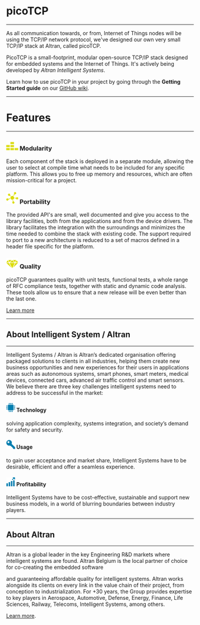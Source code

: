 # **picoTCP**

---------------
As all communication towards, or from, Internet of Things nodes will be using the TCP/IP network protocol, we've designed our own very small TCP/IP stack at Altran, called picoTCP.

PicoTCP is a small-footprint, modular open-source TCP/IP stack designed for embedded systems and the Internet of Things. It's actively being developed by _Altran Intelligent Systems_.

Learn how to use picoTCP in your project by going through the **Getting Started guide** on our [GitHub wiki](https://github.com/tass-belgium/picotcp/wiki).

---------------

# **Features**
---------------

### ![](assets/images/modularity.png)  [](#header-3)**Modularity**
Each component of the stack is deployed in a separate module, allowing the user to select at compile time what needs to be included for any specific platform. This allows you to free up memory and resources, which are often mission-critical for a project.

###  ![](assets/images/portability.png)  [](#header-3)**Portability**
The provided API's are small, well documented and give you access to the library facilities, both from the applications and from the device drivers. The library facilitates the integration with the surroundings and minimizes the time needed to combine the stack with existing code. The support required to port to a new architecture is reduced to a set of macros defined in a header file specific for the platform.
### ![](assets/images/quality.png)  [](#header-3)**Quality**
picoTCP guarantees quality with unit tests, functional tests, a whole range of RFC compliance tests, together with static and dynamic code analysis. These tools allow us to ensure that a new release will be even better than the last one.

[Learn more](mailto:picotcp.belgium@altran.com)


---------------

## **About Intelligent System / Altran**

---------------
Intelligent Systems / Altran is Altran’s dedicated organisation offering packaged solutions to clients in all industries, helping them create new business opportunities and new experiences for their users in applications areas such as autonomous systems, smart phones, smart meters, medical devices, connected cars, advanced air traffic control and smart sensors.
We believe there are three key challenges intelligent systems need to address to be successful in the market:

#### ![](assets/images/computer-cpu.png) **Technology**
solving application complexity, systems integration, and society’s demand for safety and security.

#### ![](assets/images/key.png) **Usage**
to gain user acceptance and market share, Intelligent Systems have to be desirable, efficient and offer a seamless experience.


#### ![](assets/images/profits.png) **Profitability**
 Intelligent Systems have to be cost-effective, sustainable and support new business models, in a world of blurring boundaries between industry players.


---------------


## **About Altran**

---------------



Altran is a global leader in the key Engineering R&D markets where intelligent systems are found. Altran Belgium is the local partner of choice for co-creating the embedded software

and guaranteeing affordable quality for intelligent systems.
Altran works alongside its clients on every link in the value chain of their project, from conception to industrialization.
For +30 years, the Group provides expertise to key players in Aerospace, Automotive, Defense, Energy, Finance, Life Sciences, Railway, Telecoms, Intelligent Systems, among others.

[Learn more](http://altran.com).
